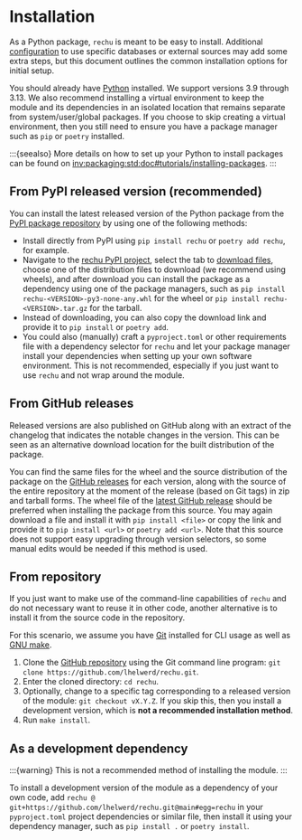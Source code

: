 # Installation

As a Python package, `rechu` is meant to be easy to install. Additional 
[configuration](configuration.md) to use specific databases or external sources 
may add some extra steps, but this document outlines the common installation 
options for initial setup.

You should already have [Python](https://www.python.org/) installed. We support 
versions 3.9 through 3.13. We also recommend installing a virtual environment 
to keep the module and its dependencies in an isolated location that remains 
separate from system/user/global packages. If you choose to skip creating 
a virtual environment, then you still need to ensure you have a package manager 
such as `pip` or `poetry` installed. 

:::{seealso}
More details on how to set up your Python to install packages can be found on 
<inv:packaging:std:doc#tutorials/installing-packages>.
:::

## From PyPI released version (recommended)

You can install the latest released version of the Python package from the 
[PyPI package repository](https://pypi.org/) by using one of the following 
methods:

- Install directly from PyPI using `pip install rechu` or `poetry add rechu`, 
  for example.
- Navigate to the [rechu PyPI project](https://pypi.org/project/rechu/), select 
  the tab to [download files](https://pypi.org/project/rechu/#files), choose 
  one of the distribution files to download (we recommend using wheels), and 
  after download you can install the package as a dependency using one of the 
  package managers, such as `pip install rechu-<VERSION>-py3-none-any.whl` for 
  the wheel or `pip install rechu-<VERSION>.tar.gz` for the tarball.
- Instead of downloading, you can also copy the download link and provide it to 
  `pip install` or `poetry add`.
- You could also (manually) craft a `pyproject.toml` or other requirements file 
  with a dependency selector for `rechu` and let your package manager install 
  your dependencies when setting up your own software environment. This is not 
  recommended, especially if you just want to use `rechu` and not wrap around 
  the module.

## From GitHub releases

Released versions are also published on GitHub along with an extract of the 
changelog that indicates the notable changes in the version. This can be seen 
as an alternative download location for the built distribution of the package.

You can find the same files for the wheel and the source distribution of the 
package on the [GitHub releases](https://github.com/lhelwerd/rechu/releases) 
for each version, along with the source of the entire repository at the moment 
of the release (based on Git tags) in zip and tarball forms. The wheel file of
the [latest GitHub release](https://github.com/lhelwerd/rechu/releases/latest)
should be preferred when installing the package from this source. You may again 
download a file and install it with `pip install <file>` or copy the link and 
provide it to `pip install <url>` or `poetry add <url>`. Note that this source 
does not support easy upgrading through version selectors, so some manual edits 
would be needed if this method is used.

## From repository

If you just want to make use of the command-line capabilities of `rechu` and do 
not necessary want to reuse it in other code, another alternative is to install 
it from the source code in the repository.

For this scenario, we assume you have [Git](https://git-scm.com/) installed for 
CLI usage as well as [GNU make](https://www.gnu.org/software/make/).

1. Clone the [GitHub repository](https://github.com/lhelwerd/rechu) using the 
   Git command line program: `git clone https://github.com/lhelwerd/rechu.git`.
2. Enter the cloned directory: `cd rechu`.
3. Optionally, change to a specific tag corresponding to a released version of 
   the module: `git checkout vX.Y.Z`. If you skip this, then you install 
   a development version, which is **not a recommended installation method**.
3. Run `make install`.

## As a development dependency

:::{warning}
This is not a recommended method of installing the module.
:::

To install a development version of the module as a dependency of your own 
code, add `rechu @ git+https://github.com/lhelwerd/rechu.git@main#egg=rechu` in 
your `pyproject.toml` project dependencies or similar file, then install it 
using your dependency manager, such as `pip install .` or `poetry install`.
